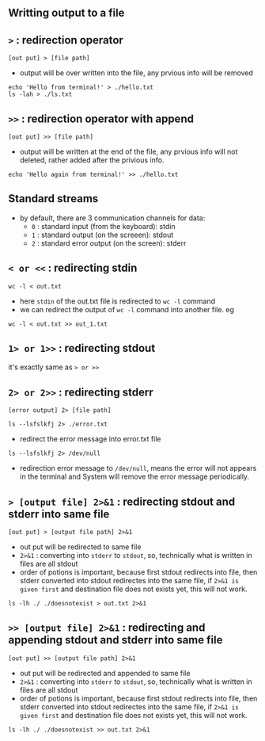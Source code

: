 ## Writting output to a file

## `>` : redirection operator

`[out put] > [file path]`

- output will be over written into the file, any prvious info will be removed

```shell
echo 'Hello from terminal!' > ./hello.txt
ls -lah > ./ls.txt
```

## `>>` : redirection operator with append

`[out put] >> [file path]`

- output will be written at the end of the file, any prvious info will not deleted, rather added after the privious info.

```shell
echo 'Hello again from terminal!' >> ./hello.txt

```

## Standard streams

- by default, there are 3 communication channels for data:
  - `0` : standard input (from the keyboard): stdin
  - `1` : standard output (on the screeen): stdout
  - `2` : standard error output (on the screen): stderr

## `< or <<` : redirecting stdin

```shell
wc -l < out.txt
```

- here `stdin` of the out.txt file is redirected to `wc -l` command
- we can redirect the output of `wc -l` command into another file. eg

```shell
wc -l < out.txt >> out_1.txt
```

## `1> or 1>>` : redirecting stdout

it's exactly same as `> or >>`

## `2> or 2>>` : redirecting stderr

`[error output] 2> [file path]`

```shell
ls --lsfslkfj 2> ./error.txt
```

- redirect the error message into error.txt file

```shell
ls --lsfslkfj 2> /dev/null
```

- redirection error message to `/dev/null`, means the error will not appears in the terminal and System will remove the error message periodically.

## `> [output file] 2>&1` : redirecting stdout and stderr into same file

`[out put] > [output file path] 2>&1`

- out put will be redirected to same file
- `2>&1` : converting into `stderr` to `stdout`, so, technically what is written in files are all stdout
- order of potions is important, because first stdout redirects into file, then stderr converted into stdout redirectes into the same file, if `2>&1 is given first` and destination file does not exists yet, this will not work.

```shell
ls -lh ./ ./doesnotexist > out.txt 2>&1
```

## `>> [output file] 2>&1` : redirecting and appending stdout and stderr into same file

`[out put] >> [output file path] 2>&1`

- out put will be redirected and appended to same file
- `2>&1` : converting into `stderr` to `stdout`, so, technically what is written in files are all stdout
- order of potions is important, because first stdout redirects into file, then stderr converted into stdout redirectes into the same file, if `2>&1 is given first` and destination file does not exists yet, this will not work.

```shell
ls -lh ./ ./doesnotexist >> out.txt 2>&1
```
